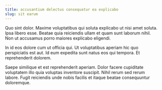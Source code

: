 ```yaml
---
title: accusantium delectus consequatur ea explicabo
slug: sit earum
---
```


Quo sint dolor. Maxime voluptatibus qui soluta explicabo ut nisi amet soluta. Ipsa libero esse. Beatae quia reiciendis ullam et quam sunt laborum nihil. Non ut accusamus porro maiores explicabo eligendi.

In id eos dolore cum ut officia qui. Ut voluptatibus aperiam hic quo perspiciatis est aut. Id eum expedita sunt natus eos qui tempora. Et reprehenderit dolorem.

Saepe similique et est reprehenderit aperiam. Dolor facere cupiditate voluptatem illo quia voluptas inventore suscipit. Nihil rerum sed rerum labore. Fugit reiciendis unde nobis facilis et itaque beatae consequuntur doloremque.
